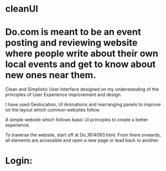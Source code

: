 # cleanUI
# Do.com is meant to be an event posting and reviewing website where people write about their own local events and get to know about new ones near them.

Clean and Simplistic User Interface designed on my understanding of the principles of User Experience improvement and design.

I have used Geolocation, UI Animations and rearranging panels to improve on the layout which common websites follow.

A simple website which follows basic UI principles to create a better experience.

To traverse the website, start off at Do_1614093.html. From there onwards, all elements are accessible and open a new page or lead back to another.

# Login:
